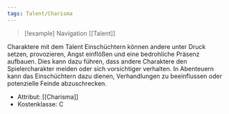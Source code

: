 ```yaml
---
tags: Talent/Charisma
---
```

> [!example] Navigation 
>  [[Talent]]

Charaktere mit dem Talent Einschüchtern können andere unter Druck setzen, provozieren, Angst einflößen und eine bedrohliche Präsenz aufbauen. Dies kann dazu führen, dass andere Charaktere den Spielercharakter meiden oder sich vorsichtiger verhalten. In Abenteuern kann das Einschüchtern dazu dienen, Verhandlungen zu beeinflussen oder potenzielle Feinde abzuschrecken.

- Attribut: [[Charisma]]
- Kostenklasse: C